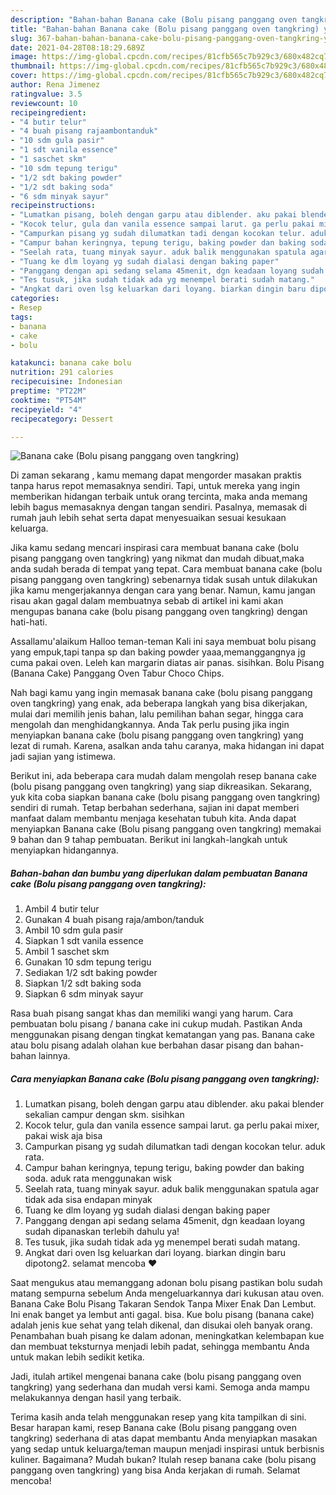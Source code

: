 ```yaml
---
description: "Bahan-bahan Banana cake (Bolu pisang panggang oven tangkring) yang nikmat dan Mudah Dibuat"
title: "Bahan-bahan Banana cake (Bolu pisang panggang oven tangkring) yang nikmat dan Mudah Dibuat"
slug: 367-bahan-bahan-banana-cake-bolu-pisang-panggang-oven-tangkring-yang-nikmat-dan-mudah-dibuat
date: 2021-04-28T08:18:29.689Z
image: https://img-global.cpcdn.com/recipes/81cfb565c7b929c3/680x482cq70/banana-cake-bolu-pisang-panggang-oven-tangkring-foto-resep-utama.jpg
thumbnail: https://img-global.cpcdn.com/recipes/81cfb565c7b929c3/680x482cq70/banana-cake-bolu-pisang-panggang-oven-tangkring-foto-resep-utama.jpg
cover: https://img-global.cpcdn.com/recipes/81cfb565c7b929c3/680x482cq70/banana-cake-bolu-pisang-panggang-oven-tangkring-foto-resep-utama.jpg
author: Rena Jimenez
ratingvalue: 3.5
reviewcount: 10
recipeingredient:
- "4 butir telur"
- "4 buah pisang rajaambontanduk"
- "10 sdm gula pasir"
- "1 sdt vanila essence"
- "1 saschet skm"
- "10 sdm tepung terigu"
- "1/2 sdt baking powder"
- "1/2 sdt baking soda"
- "6 sdm minyak sayur"
recipeinstructions:
- "Lumatkan pisang, boleh dengan garpu atau diblender. aku pakai blender sekalian campur dengan skm. sisihkan"
- "Kocok telur, gula dan vanila essence sampai larut. ga perlu pakai mixer, pakai wisk aja bisa"
- "Campurkan pisang yg sudah dilumatkan tadi dengan kocokan telur. aduk rata."
- "Campur bahan keringnya, tepung terigu, baking powder dan baking soda. aduk rata menggunakan wisk"
- "Seelah rata, tuang minyak sayur. aduk balik menggunakan spatula agar tidak ada sisa endapan minyak"
- "Tuang ke dlm loyang yg sudah dialasi dengan baking paper"
- "Panggang dengan api sedang selama 45menit, dgn keadaan loyang sudah dipanaskan terlebih dahulu ya!"
- "Tes tusuk, jika sudah tidak ada yg menempel berati sudah matang."
- "Angkat dari oven lsg keluarkan dari loyang. biarkan dingin baru dipotong2. selamat mencoba ❤"
categories:
- Resep
tags:
- banana
- cake
- bolu

katakunci: banana cake bolu 
nutrition: 291 calories
recipecuisine: Indonesian
preptime: "PT22M"
cooktime: "PT54M"
recipeyield: "4"
recipecategory: Dessert

---
```



![Banana cake (Bolu pisang panggang oven tangkring)](https://img-global.cpcdn.com/recipes/81cfb565c7b929c3/680x482cq70/banana-cake-bolu-pisang-panggang-oven-tangkring-foto-resep-utama.jpg)

Di zaman  sekarang , kamu memang dapat mengorder masakan praktis tanpa harus repot memasaknya sendiri. Tapi, untuk mereka yang ingin memberikan hidangan terbaik untuk orang tercinta, maka anda memang lebih bagus memasaknya dengan tangan sendiri. Pasalnya, memasak di rumah jauh lebih sehat serta dapat menyesuaikan sesuai kesukaan keluarga.

Jika kamu sedang mencari inspirasi cara membuat banana cake (bolu pisang panggang oven tangkring) yang nikmat dan mudah dibuat,maka anda sudah berada di tempat yang tepat. Cara membuat banana cake (bolu pisang panggang oven tangkring)  sebenarnya tidak susah untuk dilakukan jika kamu mengerjakannya dengan cara yang benar. Namun, kamu jangan risau akan gagal dalam membuatnya 
sebab di artikel ini kami akan mengupas banana cake (bolu pisang panggang oven tangkring) dengan hati-hati.  

Assallamu&#39;alaikum Halloo teman-teman Kali ini saya membuat bolu pisang yang empuk,tapi tanpa sp dan baking powder yaaa,memanggangnya jg cuma pakai oven. Leleh kan margarin diatas air panas. sisihkan. Bolu Pisang (Banana Cake) Panggang Oven Tabur Choco Chips.

Nah bagi kamu yang ingin memasak banana cake (bolu pisang panggang oven tangkring) yang enak, ada beberapa langkah yang bisa dikerjakan, mulai dari memilih jenis bahan, lalu pemilihan bahan segar, hingga cara mengolah dan menghidangkannya. Anda Tak perlu pusing jika ingin menyiapkan banana cake (bolu pisang panggang oven tangkring) yang lezat di rumah. Karena, asalkan anda  tahu caranya, maka hidangan ini dapat jadi sajian yang istimewa.

Berikut ini, ada beberapa cara mudah dalam mengolah resep banana cake (bolu pisang panggang oven tangkring) yang siap dikreasikan. Sekarang, yuk kita coba siapkan banana cake (bolu pisang panggang oven tangkring) sendiri di rumah. Tetap berbahan sederhana, sajian ini dapat memberi manfaat dalam membantu menjaga kesehatan tubuh kita. Anda dapat menyiapkan Banana cake (Bolu pisang panggang oven tangkring) memakai 9 bahan dan 9 tahap pembuatan. Berikut ini langkah-langkah untuk menyiapkan hidangannya.

<!--inarticleads1-->

##### Bahan-bahan dan bumbu yang diperlukan dalam pembuatan Banana cake (Bolu pisang panggang oven tangkring):

1. Ambil 4 butir telur
1. Gunakan 4 buah pisang raja/ambon/tanduk
1. Ambil 10 sdm gula pasir
1. Siapkan 1 sdt vanila essence
1. Ambil 1 saschet skm
1. Gunakan 10 sdm tepung terigu
1. Sediakan 1/2 sdt baking powder
1. Siapkan 1/2 sdt baking soda
1. Siapkan 6 sdm minyak sayur


Rasa buah pisang sangat khas dan memiliki wangi yang harum. Cara pembuatan bolu pisang / banana cake ini cukup mudah. Pastikan Anda menggunakan pisang dengan tingkat kematangan yang pas. Banana cake atau bolu pisang adalah olahan kue berbahan dasar pisang dan bahan-bahan lainnya. 

<!--inarticleads2-->

##### Cara menyiapkan Banana cake (Bolu pisang panggang oven tangkring):

1. Lumatkan pisang, boleh dengan garpu atau diblender. aku pakai blender sekalian campur dengan skm. sisihkan
1. Kocok telur, gula dan vanila essence sampai larut. ga perlu pakai mixer, pakai wisk aja bisa
1. Campurkan pisang yg sudah dilumatkan tadi dengan kocokan telur. aduk rata.
1. Campur bahan keringnya, tepung terigu, baking powder dan baking soda. aduk rata menggunakan wisk
1. Seelah rata, tuang minyak sayur. aduk balik menggunakan spatula agar tidak ada sisa endapan minyak
1. Tuang ke dlm loyang yg sudah dialasi dengan baking paper
1. Panggang dengan api sedang selama 45menit, dgn keadaan loyang sudah dipanaskan terlebih dahulu ya!
1. Tes tusuk, jika sudah tidak ada yg menempel berati sudah matang.
1. Angkat dari oven lsg keluarkan dari loyang. biarkan dingin baru dipotong2. selamat mencoba ❤


Saat mengukus atau memanggang adonan bolu pisang pastikan bolu sudah matang sempurna sebelum Anda mengeluarkannya dari kukusan atau oven. Banana Cake Bolu Pisang Takaran Sendok Tanpa Mixer Enak Dan Lembut. Ini enak banget ya lembut anti gagal. bisa. Kue bolu pisang (banana cake) adalah jenis kue sehat yang telah dikenal, dan disukai oleh banyak orang. Penambahan buah pisang ke dalam adonan, meningkatkan kelembapan kue dan membuat teksturnya menjadi lebih padat, sehingga membantu Anda untuk makan lebih sedikit ketika. 

Jadi, itulah artikel mengenai  banana cake (bolu pisang panggang oven tangkring)  yang sederhana dan mudah versi kami. Semoga anda mampu melakukannya dengan hasil yang terbaik. 

Terima kasih anda telah menggunakan resep yang kita tampilkan di sini. Besar harapan kami, resep  Banana cake (Bolu pisang panggang oven tangkring) sederhana di atas dapat membantu Anda menyiapkan masakan yang sedap untuk keluarga/teman maupun menjadi inspirasi untuk berbisnis kuliner. Bagaimana? Mudah bukan? Itulah resep banana cake (bolu pisang panggang oven tangkring) yang bisa Anda kerjakan di rumah. Selamat mencoba!

